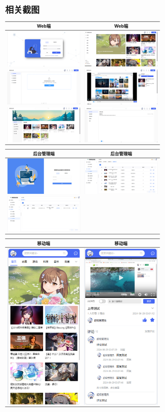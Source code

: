 # 相关截图

|              Web端               |             Web端              |
| :------------------------------: | :----------------------------: |
|   ![Web端登录](/web_login.png)   |  ![Web端首页](/web_home.png)   |
|  ![Web端上传](/web_upload.png)   |  ![Web端视频](/web_video.png)  |
| ![Web端个人中心](/web_space.png) | ![Web端消息](/web_message.png) |

|               后台管理端                |                后台管理端                |
| :-------------------------------------: | :--------------------------------------: |
|  ![后台管理端登录](/manage_login.png)   | ![后台管理端视频管理](/manage_video.png) |
| ![后台管理端用户管理](/manage_user.png) |                                          |

|             移动端              |              移动端              |
| :-----------------------------: | :------------------------------: |
| ![移动端首页](/mobile_home.png) | ![移动端视频](/mobile_video.png) |
